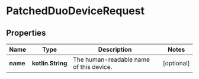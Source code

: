 
# PatchedDuoDeviceRequest

## Properties
Name | Type | Description | Notes
------------ | ------------- | ------------- | -------------
**name** | **kotlin.String** | The human-readable name of this device. |  [optional]



